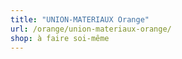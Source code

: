 ```yaml
---
title: "UNION-MATERIAUX Orange"
url: /orange/union-materiaux-orange/
shop: à faire soi-même
---
```

